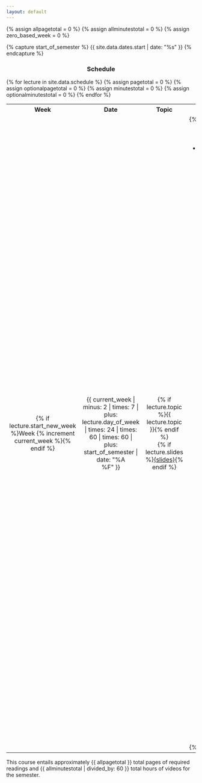 ```yaml
---
layout: default
---
```


{% assign allpagetotal = 0 %}
{% assign allminutestotal = 0 %}
{% assign zero_based_week = 0 %}

{% capture start_of_semester %}
{{ site.data.dates.start | date: "%s" }}
{% endcapture %}

<!-- {% increment current_week %} -->
<!-- {% assign seconds_in_day = 86400 %} -->



<h3 style="text-align: center">Schedule</h3>

<table class="table table-striped"> 
  <tbody>
    <tr>
    <th style="text-align: center">Week</th>
      <th style="text-align: center">Date</th>
      <th style="text-align: center">Topic</th>
    <th style="text-align: center">Content</th>
      <th style="text-align: left">Workload</th>
    </tr>
    {% for lecture in site.data.schedule %}
          {% assign pagetotal = 0 %}
        {% assign optionalpagetotal = 0 %}
        {% assign minutestotal = 0 %}
        {% assign optionalminutestotal = 0 %}
    <tr>
      <td style="text-align: center">{% if lecture.start_new_week %}Week {% increment current_week %}{% endif %}</td>
      <td style="text-align: center">{{ current_week | minus: 2 | times: 7 | plus: lecture.day_of_week |  times: 24 | times: 60 | times: 60 | plus: start_of_semester | date: "%A<br/>%F" }}</td>
      <td style="text-align: center">{% if lecture.topic %}{{ lecture.topic }}{% endif %}<br/>{% if lecture.slides %}<a href="{{ lecture.slides }}">(slides)</a>{% endif %}</td>
      <td>
        {% if lecture.reading %}
          <ul>
          {% for reading in lecture.reading %}
            <li>
            {% if reading.grad_level %}&#x2605;
            {% elsif reading.optional %}&#x24d8;
            {% else %}{% endif %}
            {% if reading.url %}
            <a href="{{ reading.url }}">{{ reading.title }}</a>
            {% else %}
            {{ reading.title }} 
            {% endif %}
            {% if reading.pages %}
            (p.&nbsp;{{ reading.pages }})
            {% elsif reading.times %}
            ({{ reading.times }})
            {% elsif reading.length and reading.length.unit and reading.length.value %}
            ({{ reading.length.value }} {{ reading.length.unit }})
            {% endif %}
            </li>
            {% if reading.length and reading.length.unit and reading.length.value %}
                {% if reading.length.unit == "pages" %}
                    {% if reading.optional %}
                        {% capture optionalpagetotal %}{{ optionalpagetotal | plus: reading.length.value }}{% endcapture %}
                    {% else %}
                        {% capture pagetotal %}{{ pagetotal | plus: reading.length.value }}{% endcapture %}
                        {% capture allpagetotal %}{{ allpagetotal | plus: reading.length.value }}{% endcapture %}
                    {% endif %}
                {% elsif reading.length.unit == "minutes" %}
                    {% if reading.optional %}
                        {% capture optionalminutestotal %}{{ optionalminutestotal | plus: reading.length.value }}{% endcapture %}
                    {% else %}
                        {% capture minutestotal %}{{ minutestotal | plus: reading.length.value }}{% endcapture %}
                        {% capture allminutestotal %}{{ allminutestotal | plus: reading.length.value }}{% endcapture %}
                    {% endif %}                
                {% endif %}
            {% endif %}
          {% endfor %}
          </ul>
        {% endif %}
      </td>
      <td>
			  {% if pagetotal != 0 %}
			      <p>📖 {{ pagetotal }} pages</p>
			  {% endif %}
			  {% if minutestotal != 0 %}
			      <p>📺 {{ minutestotal }} minutes</p>
			  {% endif %}
			  {% if optionalpagetotal != 0 %}
			      <p>ℹ️ 📖 {{ optionalpagetotal }} pages</p>
			  {% endif %}
			  {% if optionalminutestotal != 0 %}
			      <p>ℹ️ 📺 {{ optionalminutestotal }} minutes</p>
			  {% endif %}
      </td>
    </tr>
    {% endfor %}

  </tbody>
</table>

<p>This course entails approximately {{ allpagetotal }} total pages of required readings and {{ allminutestotal | divided_by: 60 }} total hours of videos for the semester.</p>
